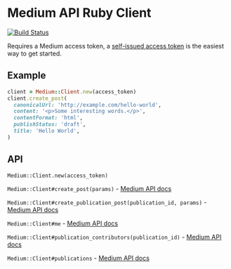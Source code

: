 # Medium API Ruby Client

[![Build Status](https://travis-ci.org/benpickles/medium.svg?branch=master)](https://travis-ci.org/benpickles/medium)

Requires a Medium access token, a [self-issued access token](https://github.com/Medium/medium-api-docs#22-self-issued-access-tokens) is the easiest way to get started.

## Example

```ruby
client = Medium::Client.new(access_token)
client.create_post(
  canonicalUrl: 'http://example.com/hello-world',
  content: '<p>Some interesting words.</p>',
  contentFormat: 'html',
  publishStatus: 'draft',
  title: 'Hello World',
)
```

## API

`Medium::Client.new(access_token)`

`Medium::Client#create_post(params)` - [Medium API docs](https://github.com/Medium/medium-api-docs#creating-a-post)

`Medium::Client#create_publication_post(publication_id, params)` - [Medium API docs](https://github.com/Medium/medium-api-docs#creating-a-post-under-a-publication)

`Medium::Client#me` - [Medium API docs](https://github.com/Medium/medium-api-docs#getting-the-authenticated-users-details)

`Medium::Client#publication_contributors(publication_id)` - [Medium API docs](https://github.com/Medium/medium-api-docs#fetching-contributors-for-a-publication)

`Medium::Client#publications` - [Medium API docs](https://github.com/Medium/medium-api-docs#listing-the-users-publications)
